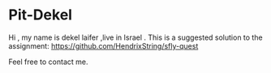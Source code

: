 # Pit-Dekel

Hi , my name is dekel laifer ,live in Israel . 
This is a suggested solution to the assignment:
https://github.com/HendrixString/sfly-quest

Feel free to contact me. 
